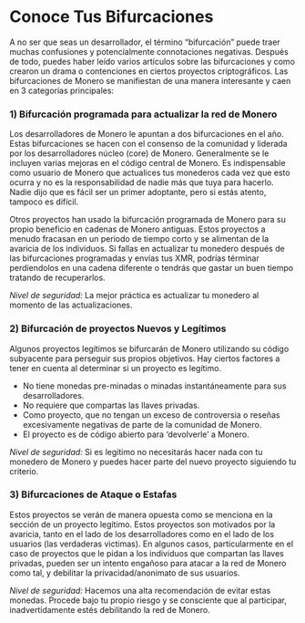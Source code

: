 # Conoce Tus Bifurcaciones

A no ser que seas un desarrollador, el término “bifurcación” puede traer muchas confusiones y potencialmente connotaciones negativas. Después de todo, puedes haber leído varios artículos sobre las bifurcaciones y como crearon un drama o contenciones en ciertos proyectos criptográficos. Las bifurcaciones de Monero se manifiestan de una manera interesante y caen en 3 categorías principales:

### 1) Bifurcación programada para actualizar la red de Monero

Los desarrolladores de Monero le apuntan a dos bifurcaciones en el año. Estas bifurcaciones se hacen con el consenso de la comunidad y liderada por los desarrolladores núcleo (core) de Monero. Generalmente se le incluyen varias mejoras en el código central de Monero. Es indispensable como usuario de Monero que actualices tus monederos cada vez que esto ocurra y no es la responsabilidad de nadie más que tuya para hacerlo. Nadie dijo que es fácil ser un primer adoptante, pero si estás atento, tampoco es difícil.

Otros proyectos han usado la bifurcación programada de Monero para su propio beneficio en cadenas de Monero antiguas. Estos proyectos a menudo fracasan en un periodo de tiempo corto y se alimentan de la avaricia de los individuos. Si fallas en actualizar tu monedero después de 
las bifurcaciones programadas y envías tus XMR, podrías términar perdiendolos en una cadena diferente o tendrás que gastar un buen tiempo tratando de recuperarlos.

_Nivel de seguridad:_ La mejor práctica es actualizar tu monedero al momento de las actualizaciones.

### 2) Bifurcación de proyectos Nuevos y Legítimos


Algunos proyectos legítimos se bifurcarán de Monero utilizando su código subyacente para perseguir sus propios objetivos. Hay ciertos factores a tener en cuenta al determinar si un proyecto es legítimo.

- No tiene monedas pre-minadas o minadas instantáneamente para sus desarrolladores.
- No requiere que compartas las llaves privadas.
- Como proyecto, que no tengan un exceso de controversia o reseñas excesivamente negativas de parte de la comunidad de Monero.
- El proyecto es de código abierto para ‘devolverle’ a Monero.

_Nivel de seguridad:_ Si es legítimo no necesitarás hacer nada con tu monedero de Monero y puedes hacer parte del nuevo proyecto siguiendo tu criterio.

### 3) Bifurcaciones de Ataque o Estafas

Estos proyectos se verán de manera opuesta como se menciona en la sección de un proyecto legítimo. Estos proyectos son motivados por la avaricia, tanto en el lado de los desarrolladores como en el lado de los usuarios (las verdaderas victimas). En algunos casos, particularmente en el caso de proyectos que le pidan a los individuos que compartan las llaves privadas, pueden ser un intento engañoso para atacar a la red de Monero como tal, y debilitar la privacidad/anonimato de sus usuarios.

_Nivel de seguridad:_ Hacemos una alta recomendación de evitar estas monedas. Procede bajo tu propio riesgo y se consciente que al participar, inadvertidamente estés debilitando la red de Monero.
